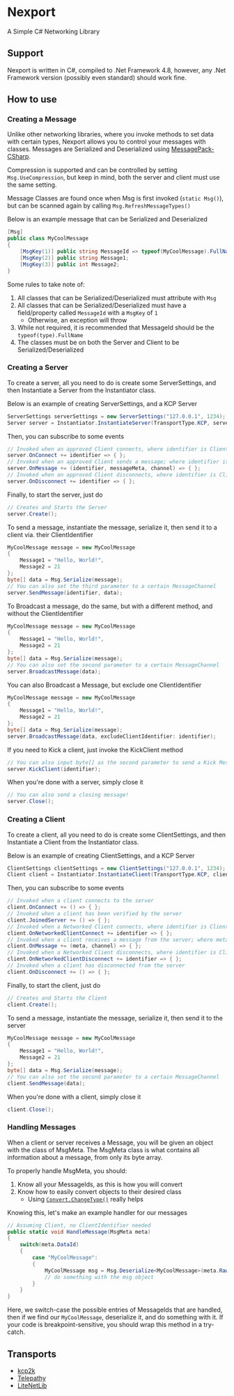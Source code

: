 # Nexport
A Simple C# Networking Library

## Support

Nexport is written in C#, compiled to .Net Framework 4.8, however, any .Net Framework version (possibly even standard) should work fine.

## How to use

### Creating a Message

Unlike other networking libraries, where you invoke methods to set data with certain types, Nexport allows you to control your messages with classes. Messages are Serialized and Deserialized using [MessagePack-CSharp](https://github.com/neuecc/MessagePack-CSharp).

Compression is supported and can be controlled by setting `Msg.UseCompression`, but keep in mind, both the server and client must use the same setting.

Message Classes are found once when Msg is first invoked (`static Msg()`), but can be scanned again by calling `Msg.RefreshMessageTypes()`

Below is an example message that can be Serialized and Deserialized

```cs
[Msg]
public class MyCoolMessage
{
    [MsgKey(1)] public string MessageId => typeof(MyCoolMessage).FullName;
    [MsgKey(2)] public string Message1;
    [MsgKey(3)] public int Message2;
}
```

Some rules to take note of:

1) All classes that can be Serialized/Deserialized must attribute with `Msg`
2) All classes that can be Serialized/Deserialized must have a field/property called `MessageId` with a `MsgKey` of `1`
    + Otherwise, an exception will throw
3) While not required, it is recommended that MessageId should be the `typeof(type).FullName`
4) The classes must be on both the Server and Client to be Serialized/Deserialized

### Creating a Server

To create a server, all you need to do is create some ServerSettings, and then Instantiate a Server from the Instantiator class.

Below is an example of creating ServerSettings, and a KCP Server

```cs
ServerSettings serverSettings = new ServerSettings("127.0.0.1", 1234);
Server server = Instantiator.InstantiateServer(TransportType.KCP, serverSettings);
```

Then, you can subscribe to some events

```cs
// Invoked when an approved Client connects, where identifier is ClientIdentifier
server.OnConnect += identifier => { };
// Invoked when an approved Client sends a message; where identifier is ClientIdentifier, messageMeta is MsgMeta, and channel is MessageChannel (if available)
server.OnMessage += (identifier, messageMeta, channel) => { };
// Invoked when an approved Client disconnects, where identifier is ClientIdentifier
server.OnDisconnect += identifier => { };
```

Finally, to start the server, just do

```cs
// Creates and Starts the Server
server.Create();
```

To send a message, instantiate the message, serialize it, then send it to a client via. their ClientIdentifier

```cs
MyCoolMessage message = new MyCoolMessage
{
    Message1 = "Hello, World!",
    Message2 = 21
};
byte[] data = Msg.Serialize(message);
// You can also set the third parameter to a certain MessageChannel
server.SendMessage(identifier, data);
```

To Broadcast a message, do the same, but with a different method, and without the ClientIdentifier

```cs
MyCoolMessage message = new MyCoolMessage
{
    Message1 = "Hello, World!",
    Message2 = 21
};
byte[] data = Msg.Serialize(message);
// You can also set the second parameter to a certain MessageChannel
server.BroadcastMessage(data);
```

You can also Broadcast a Message, but exclude one ClientIdentifier

```cs
MyCoolMessage message = new MyCoolMessage
{
    Message1 = "Hello, World!",
    Message2 = 21
};
byte[] data = Msg.Serialize(message);
server.BroadcastMessage(data, excludeClientIdentifier: identifier);
```

If you need to Kick a client, just invoke the KickClient method

```cs
// You can also input byte[] as the second parameter to send a Kick Message
server.KickClient(identifier);
```

When you're done with a server, simply close it

```cs
// You can also send a closing message!
server.Close();
```

### Creating a Client

To create a client, all you need to do is create some ClientSettings, and then Instantiate a Client from the Instantiator class.

Below is an example of creating ClientSettings, and a KCP Server

```cs
ClientSettings clientSettings = new ClientSettings("127.0.0.1", 1234);
Client client = Instantiator.InstantiateClient(TransportType.KCP, clientSettings);
```

Then, you can subscribe to some events

```cs
// Invoked when a client connects to the server
client.OnConnect += () => { };
// Invoked when a client has been verified by the server
client.JoinedServer += () => { };
// Invoked when a Networked Client connects, where identifier is ClientIdentifier
client.OnNetworkedClientConnect += identifier => { };
// Invoked when a client receives a message from the server; where meta is MsgMeta, and channel is MessageChannel
client.OnMessage += (meta, channel) => { };
// Invoked when a Networked Client disconnects, where identifier is ClientIdentifier
client.OnNetworkedClientDisconnect += identifier => { };
// Invoked when a client has disconnected from the server
client.OnDisconnect += () => { };
```

Finally, to start the client, just do

```cs
// Creates and Starts the Client
client.Create();
```

To send a message, instantiate the message, serialize it, then send it to the server

```cs
MyCoolMessage message = new MyCoolMessage
{
    Message1 = "Hello, World!",
    Message2 = 21
};
byte[] data = Msg.Serialize(message);
// You can also set the second parameter to a certain MessageChannel
client.SendMessage(data);
```

When you're done with a client, simply close it

```cs
client.Close();
```

### Handling Messages

When a client or server receives a Message, you will be given an object with the class of MsgMeta. The MsgMeta class is what contains all information about a message, from only its byte array.

To properly handle MsgMeta, you should:

1) Know all your MessageIds, as this is how you will convert
2) Know how to easily convert objects to their desired class
    + Using [`Convert.ChangeType()`](https://learn.microsoft.com/en-us/dotnet/api/system.convert.changetype?view=netframework-4.8) really helps

Knowing this, let's make an example handler for our messages

```cs
// Assuming Client, no ClientIdentifier needed
public static void HandleMessage(MsgMeta meta)
{
    switch(meta.DataId)
    {
        case "MyCoolMessage":
        {
            MyCoolMessage msg = Msg.Deserialize<MyCoolMessage>(meta.RawData);
            // do something with the msg object
        }
    }
}
```

Here, we switch-case the possible entries of MessageIds that are handled, then if we find our `MyCoolMessage`, deserialize it, and do something with it. If your code is breakpoint-sensitive, you should wrap this method in a try-catch.

## Transports

+ [kcp2k](https://github.com/vis2k/kcp2k)
+ [Telepathy](https://github.com/vis2k/Telepathy)
+ [LiteNetLib](https://github.com/RevenantX/LiteNetLib)
